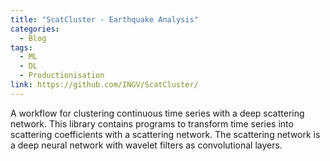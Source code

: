 ```yaml
---
title: "ScatCluster - Earthquake Analysis"
categories:
  - Blog
tags:
  - ML
  - DL
  - Productionisation
link: https://github.com/INGV/ScatCluster/
---
```


A workflow for clustering continuous time series with a deep scattering network. This library contains programs to transform time series into scattering coefficients with a scattering network. The scattering network is a deep neural network with wavelet filters as convolutional layers. 
